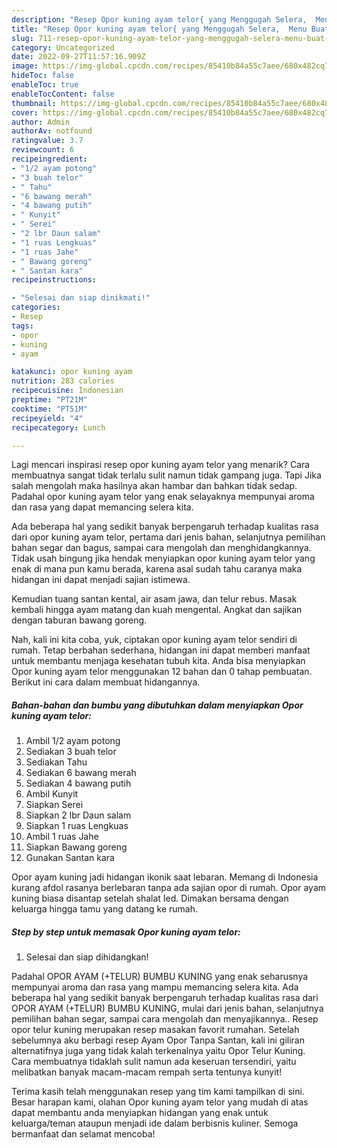 ```yaml
---
description: "Resep Opor kuning ayam telor{ yang Menggugah Selera,  Menu Buat lebaran"
title: "Resep Opor kuning ayam telor{ yang Menggugah Selera,  Menu Buat lebaran"
slug: 711-resep-opor-kuning-ayam-telor-yang-menggugah-selera-menu-buat-lebaran
category: Uncategorized
date: 2022-09-27T11:57:16.909Z
image: https://img-global.cpcdn.com/recipes/85410b84a55c7aee/680x482cq70/opor-kuning-ayam-telor-foto-resep-utama.jpg
hideToc: false
enableToc: true
enableTocContent: false
thumbnail: https://img-global.cpcdn.com/recipes/85410b84a55c7aee/680x482cq70/opor-kuning-ayam-telor-foto-resep-utama.jpg
cover: https://img-global.cpcdn.com/recipes/85410b84a55c7aee/680x482cq70/opor-kuning-ayam-telor-foto-resep-utama.jpg
author: Admin
authorAv: notfound
ratingvalue: 3.7
reviewcount: 6
recipeingredient:
- "1/2 ayam potong"
- "3 buah telor"
- " Tahu"
- "6 bawang merah"
- "4 bawang putih"
- " Kunyit"
- " Serei"
- "2 lbr Daun salam"
- "1 ruas Lengkuas"
- "1 ruas Jahe"
- " Bawang goreng"
- " Santan kara"
recipeinstructions:

- "Selesai dan siap dinikmati!"
categories:
- Resep
tags:
- opor
- kuning
- ayam

katakunci: opor kuning ayam 
nutrition: 283 calories
recipecuisine: Indonesian
preptime: "PT21M"
cooktime: "PT51M"
recipeyield: "4"
recipecategory: Lunch

---
```



Lagi mencari inspirasi resep opor kuning ayam telor yang menarik? Cara membuatnya sangat tidak terlalu sulit namun tidak gampang juga. Tapi Jika salah mengolah maka hasilnya akan hambar dan bahkan tidak sedap. Padahal opor kuning ayam telor yang enak selayaknya mempunyai aroma dan rasa yang dapat memancing selera kita.


Ada beberapa hal yang sedikit banyak berpengaruh terhadap kualitas rasa dari opor kuning ayam telor, pertama dari jenis bahan, selanjutnya pemilihan bahan segar dan bagus, sampai cara mengolah dan menghidangkannya. Tidak usah bingung jika hendak menyiapkan opor kuning ayam telor yang enak di mana pun kamu berada, karena asal sudah tahu caranya maka hidangan ini dapat menjadi sajian istimewa.

Kemudian tuang santan kental, air asam jawa, dan telur rebus. Masak kembali hingga ayam matang dan kuah mengental. Angkat dan sajikan dengan taburan bawang goreng.


Nah, kali ini kita coba, yuk, ciptakan opor kuning ayam telor sendiri di rumah. Tetap berbahan sederhana, hidangan ini dapat memberi manfaat untuk membantu menjaga kesehatan tubuh kita. Anda bisa menyiapkan Opor kuning ayam telor menggunakan 12 bahan dan 0 tahap pembuatan. Berikut ini cara dalam membuat hidangannya.

<!--inarticleads1-->

##### Bahan-bahan dan bumbu yang dibutuhkan dalam menyiapkan Opor kuning ayam telor:

1. Ambil 1/2 ayam potong
1. Sediakan 3 buah telor
1. Sediakan  Tahu
1. Sediakan 6 bawang merah
1. Sediakan 4 bawang putih
1. Ambil  Kunyit
1. Siapkan  Serei
1. Siapkan 2 lbr Daun salam
1. Siapkan 1 ruas Lengkuas
1. Ambil 1 ruas Jahe
1. Siapkan  Bawang goreng
1. Gunakan  Santan kara


Opor ayam kuning jadi hidangan ikonik saat lebaran. Memang di Indonesia kurang afdol rasanya berlebaran tanpa ada sajian opor di rumah. Opor ayam kuning biasa disantap setelah shalat Ied. Dimakan bersama dengan keluarga hingga tamu yang datang ke rumah. 

<!--inarticleads2-->

##### Step by step untuk memasak Opor kuning ayam telor:


1. Selesai dan siap dihidangkan!

Padahal OPOR AYAM (+TELUR) BUMBU KUNING yang enak seharusnya mempunyai aroma dan rasa yang mampu memancing selera kita. Ada beberapa hal yang sedikit banyak berpengaruh terhadap kualitas rasa dari OPOR AYAM (+TELUR) BUMBU KUNING, mulai dari jenis bahan, selanjutnya pemilihan bahan segar, sampai cara mengolah dan menyajikannya.. Resep opor telur kuning merupakan resep masakan favorit rumahan. Setelah sebelumnya aku berbagi resep Ayam Opor Tanpa Santan, kali ini giliran alternatifnya juga yang tidak kalah terkenalnya yaitu Opor Telur Kuning. Cara membuatnya tidaklah sulit namun ada keseruan tersendiri, yaitu melibatkan banyak macam-macam rempah serta tentunya kunyit! 

Terima kasih telah menggunakan resep yang tim kami tampilkan di sini. Besar harapan kami, olahan Opor kuning ayam telor yang mudah di atas dapat membantu anda menyiapkan hidangan yang enak untuk keluarga/teman ataupun menjadi ide dalam berbisnis kuliner. Semoga bermanfaat dan selamat mencoba!
